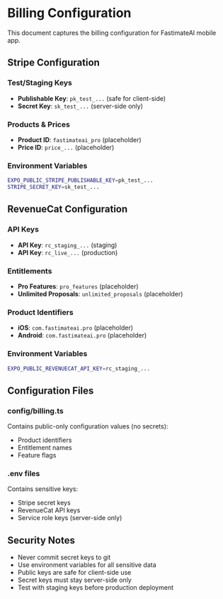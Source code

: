 # Billing Configuration

This document captures the billing configuration for FastimateAI mobile app.

## Stripe Configuration

### Test/Staging Keys
- **Publishable Key**: `pk_test_...` (safe for client-side)
- **Secret Key**: `sk_test_...` (server-side only)

### Products & Prices
- **Product ID**: `fastimateai_pro` (placeholder)
- **Price ID**: `price_...` (placeholder)

### Environment Variables
```bash
EXPO_PUBLIC_STRIPE_PUBLISHABLE_KEY=pk_test_...
STRIPE_SECRET_KEY=sk_test_...
```

## RevenueCat Configuration

### API Keys
- **API Key**: `rc_staging_...` (staging)
- **API Key**: `rc_live_...` (production)

### Entitlements
- **Pro Features**: `pro_features` (placeholder)
- **Unlimited Proposals**: `unlimited_proposals` (placeholder)

### Product Identifiers
- **iOS**: `com.fastimateai.pro` (placeholder)
- **Android**: `com.fastimateai.pro` (placeholder)

### Environment Variables
```bash
EXPO_PUBLIC_REVENUECAT_API_KEY=rc_staging_...
```

## Configuration Files

### config/billing.ts
Contains public-only configuration values (no secrets):
- Product identifiers
- Entitlement names
- Feature flags

### .env files
Contains sensitive keys:
- Stripe secret keys
- RevenueCat API keys
- Service role keys (server-side only)

## Security Notes

- Never commit secret keys to git
- Use environment variables for all sensitive data
- Public keys are safe for client-side use
- Secret keys must stay server-side only
- Test with staging keys before production deployment
